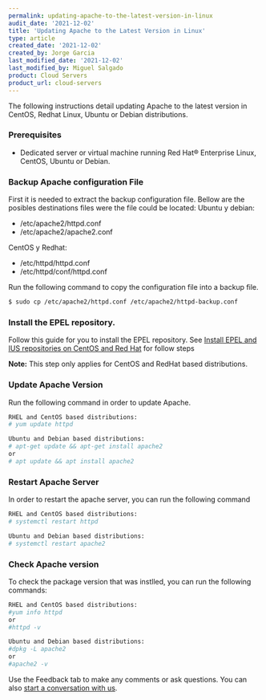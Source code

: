 ```yaml
---
permalink: updating-apache-to-the-latest-version-in-linux
audit_date: '2021-12-02'
title: 'Updating Apache to the Latest Version in Linux'
type: article
created_date: '2021-12-02'
created_by: Jorge Garcia
last_modified_date: '2021-12-02'
last_modified_by: Miguel Salgado
product: Cloud Servers
product_url: cloud-servers
---
```


The following instructions detail updating Apache to the latest version in CentOS, Redhat Linux, Ubuntu or Debian distributions.

### Prerequisites
- Dedicated server or virtual machine running Red Hat® Enterprise Linux, CentOS, Ubuntu or Debian.

### Backup Apache configuration File
First it is needed to extract the backup configuration file. Bellow are the posibles destinations files were the file could be located:
Ubuntu y debian:
- /etc/apache2/httpd.conf
- /etc/apache2/apache2.conf

CentOS y Redhat:
- /etc/httpd/httpd.conf
- /etc/httpd/conf/httpd.conf

Run the following command to copy the configuration file into a backup file.
```sh
$ sudo cp /etc/apache2/httpd.conf /etc/apache2/httpd-backup.conf
```

### Install the EPEL repository.
Follow this guide for you to install the EPEL repository. See [Install EPEL and IUS repositories on CentOS and Red Hat](https://docs-ospc.rackspace.com/support/how-to/cloud-servers/install-epel-and-additional-repositories-on-centos-and-red-hat/) for follow steps

**Note:** This step only applies for CentOS and RedHat based distributions.

### Update Apache Version

Run the following command in order to update Apache.
```sh
RHEL and CentOS based distributions:
# yum update httpd

Ubuntu and Debian based distributions:
# apt-get update && apt-get install apache2
or
# apt update && apt install apache2
```

### Restart Apache Server
In order to restart the apache server, you can run the following command
 ```sh
 RHEL and CentOS based distributions:
 # systemctl restart httpd

 Ubuntu and Debian based distributions:
 # systemctl restart apache2
 ```
### Check Apache version

To check the package version that was instlled, you can run the following commands:

```sh
RHEL and CentOS based distributions:
#yum info httpd
or
#httpd -v
```

```sh
Ubuntu and Debian based distributions:
#dpkg -L apache2
or
#apache2 -v
```

Use the Feedback tab to make any comments or ask questions. You can also [start a conversation with us](https://www.rackspace.com/contact).
